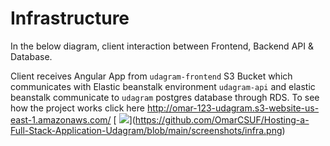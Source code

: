 # Infrastructure

In the below diagram, client interaction between Frontend, Backend API & Database.

Client receives Angular App from `udagram-frontend` S3 Bucket which communicates with Elastic beanstalk environment `udagram-api` and elastic beanstalk communicate to `udagram` postgres database through RDS.
To see how the project works click here http://omar-123-udagram.s3-website-us-east-1.amazonaws.com/
[
[![]([/s/infra.png](https://github.com/OmarCSUF/Hosting-a-Full-Stack-Application-Udagram/blob/main/screenshots/infra.png))](https://github.com/OmarCSUF/Hosting-a-Full-Stack-Application-Udagram/blob/main/screenshots/infra.png)](https://github.com/OmarCSUF/Hosting-a-Full-Stack-Application-Udagram/blob/main/screenshots/infra.png)

